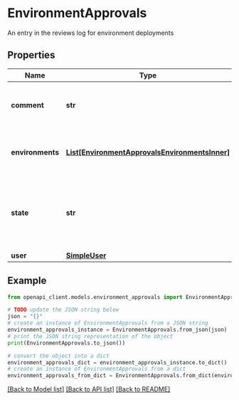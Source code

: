 # EnvironmentApprovals

An entry in the reviews log for environment deployments

## Properties

Name | Type | Description | Notes
------------ | ------------- | ------------- | -------------
**comment** | **str** | The comment submitted with the deployment review | 
**environments** | [**List[EnvironmentApprovalsEnvironmentsInner]**](EnvironmentApprovalsEnvironmentsInner.md) | The list of environments that were approved or rejected | 
**state** | **str** | Whether deployment to the environment(s) was approved or rejected or pending (with comments) | 
**user** | [**SimpleUser**](SimpleUser.md) |  | 

## Example

```python
from openapi_client.models.environment_approvals import EnvironmentApprovals

# TODO update the JSON string below
json = "{}"
# create an instance of EnvironmentApprovals from a JSON string
environment_approvals_instance = EnvironmentApprovals.from_json(json)
# print the JSON string representation of the object
print(EnvironmentApprovals.to_json())

# convert the object into a dict
environment_approvals_dict = environment_approvals_instance.to_dict()
# create an instance of EnvironmentApprovals from a dict
environment_approvals_from_dict = EnvironmentApprovals.from_dict(environment_approvals_dict)
```
[[Back to Model list]](../README.md#documentation-for-models) [[Back to API list]](../README.md#documentation-for-api-endpoints) [[Back to README]](../README.md)


